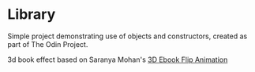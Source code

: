# Library
Simple project demonstrating use of objects and constructors, created as part of The Odin Project.

3d book effect based on Saranya Mohan's [3D Ebook Flip Animation](https://codepen.io/saranya-mohan/pen/WNGjWWd)